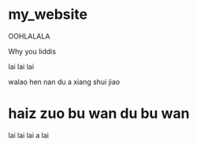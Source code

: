 # my_website

OOHLALALA

Why you liddis

lai lai lai

walao hen nan du a xiang shui jiao
# haiz zuo bu wan du bu wan

lai lai lai a lai